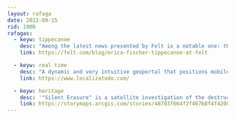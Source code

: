 ```yaml
---
layout: rafaga
date: 2022-09-15
rid: 1900
rafagas:
  - keyw: tippecanoe
    desc: "Among the latest news presented by Felt is a notable one: they will keep the Tippecanoe project, to create vector tiles, with its author Erica Fischer at the head, thanks @ibesora"
    link: https://felt.com/blog/erica-fischer-tippecanoe-at-felt

  - keyw: real time
    desc: "A dynamic and very intuitive geoportal that positions mobile or fixed elements on a map in real time, presenting identifying data for each located element and offering a global view of its trajectory, location or activity"
    link: https://www.localizatodo.com/

  - keyw: heritage
    desc: '"Silent Erasure" is a satellite investigation of the destruction of Armenian cultural heritage in Nakhchivan, Azerbaijan, showing the destruction of 108 medieval and modern monasteries, churches and cemeteries between 1997 and 2011'
    link: https://storymaps.arcgis.com/stories/48703f664f2f467b8f4f42008d8c75da
---
```

